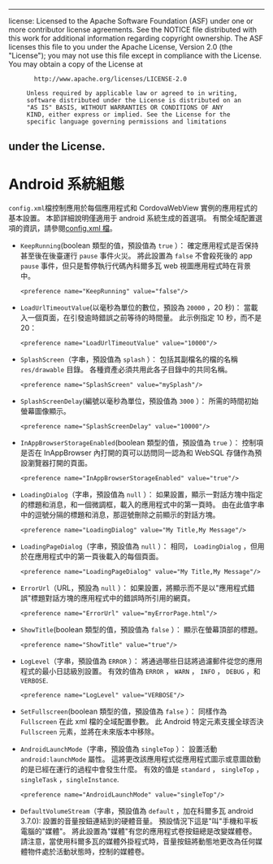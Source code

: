 * * *

license: Licensed to the Apache Software Foundation (ASF) under one or more contributor license agreements. See the NOTICE file distributed with this work for additional information regarding copyright ownership. The ASF licenses this file to you under the Apache License, Version 2.0 (the "License"); you may not use this file except in compliance with the License. You may obtain a copy of the License at

           http://www.apache.org/licenses/LICENSE-2.0
    
         Unless required by applicable law or agreed to in writing,
         software distributed under the License is distributed on an
         "AS IS" BASIS, WITHOUT WARRANTIES OR CONDITIONS OF ANY
         KIND, either express or implied. See the License for the
         specific language governing permissions and limitations
    

## under the License.

# Android 系統組態

`config.xml`檔控制應用於每個應用程式和 CordovaWebView 實例的應用程式的基本設置。 本節詳細說明僅適用于 android 系統生成的首選項。 有關全域配置選項的資訊，請參閱[config.xml 檔][1]。

 [1]: config_ref_index.md.html#The%20config.xml%20File

*   `KeepRunning`(boolean 類型的值，預設值為 `true` ）： 確定應用程式是否保持甚至後在後臺運行 `pause` 事件火災。 將此設置為 `false` 不會殺死後的 app `pause` 事件，但只是暫停執行代碼內科爾多瓦 web 視圖應用程式時在背景中。
    
        <preference name="KeepRunning" value="false"/>
        

*   `LoadUrlTimeoutValue`(以毫秒為單位的數位，預設為 `20000` ，20 秒)： 當載入一個頁面，在引發逾時錯誤之前等待的時間量。 此示例指定 10 秒，而不是 20：
    
        <preference name="LoadUrlTimeoutValue" value="10000"/>
        

*   `SplashScreen`（字串，預設值為 `splash` ）： 包括其副檔名的檔的名稱 `res/drawable` 目錄。 各種資產必須共用此各子目錄中的共同名稱。
    
        <preference name="SplashScreen" value="mySplash"/>
        

*   `SplashScreenDelay`(編號以毫秒為單位，預設值為 `3000` ）： 所需的時間初始螢幕圖像顯示。
    
        <preference name="SplashScreenDelay" value="10000"/>
        

*   `InAppBrowserStorageEnabled`(boolean 類型的值，預設值為 `true` ）： 控制項是否在 InAppBrowser 內打開的頁可以訪問同一認為和 WebSQL 存儲作為預設瀏覽器打開的頁面。
    
        <preference name="InAppBrowserStorageEnabled" value="true"/>
        

*   `LoadingDialog`（字串，預設值為 `null` ）： 如果設置，顯示一對話方塊中指定的標題和消息，和一個微調框，載入的應用程式中的第一頁時。 由在此值字串中的逗號分隔的標題和消息，那逗號刪除之前顯示的對話方塊。
    
        <preference name="LoadingDialog" value="My Title,My Message"/>
        

*   `LoadingPageDialog`（字串，預設值為 `null` ）： 相同， `LoadingDialog` ，但用於在應用程式中的第一頁後載入的每個頁面。
    
        <preference name="LoadingPageDialog" value="My Title,My Message"/>
        

*   `ErrorUrl`（URL，預設為 `null` ）： 如果設置，將顯示而不是以"應用程式錯誤"標題對話方塊的應用程式中的錯誤時所引用的網頁。
    
        <preference name="ErrorUrl" value="myErrorPage.html"/>
        

*   `ShowTitle`(boolean 類型的值，預設值為 `false` ）： 顯示在螢幕頂部的標題。
    
        <preference name="ShowTitle" value="true"/>
        

*   `LogLevel`（字串，預設值為 `ERROR` ）： 將通過哪些日誌將過濾郵件從您的應用程式的最小日誌級別設置。 有效的值為 `ERROR` ， `WARN` ， `INFO` ， `DEBUG` ，和`VERBOSE`.
    
        <preference name="LogLevel" value="VERBOSE"/>
        

*   `SetFullscreen`(boolean 類型的值，預設值為 `false` ）： 同樣作為 `Fullscreen` 在此 xml 檔的全域配置參數。 此 Android 特定元素支援全球否決 `Fullscreen` 元素，並將在未來版本中移除。

*   `AndroidLaunchMode`（字串，預設值為 `singleTop` ）： 設置活動 `android:launchMode` 屬性。 這將更改該應用程式從應用程式圖示或意圖啟動的是已經在運行的過程中會發生什麼。 有效的值是 `standard` ， `singleTop` ， `singleTask` ，`singleInstance`.
    
        <preference name="AndroidLaunchMode" value="singleTop"/>
        

*   `DefaultVolumeStream`（字串，預設值為 `default` ，加在科爾多瓦 android 3.7.0): 設置的音量按鈕連結到的硬體音量。 預設情況下這是"叫"手機和平板電腦的"媒體"。 將此設置為"媒體"有您的應用程式卷按鈕總是改變媒體卷。 請注意，當使用科爾多瓦的媒體外掛程式時，音量按鈕將動態地更改為任何媒體物件處於活動狀態時，控制的媒體卷。